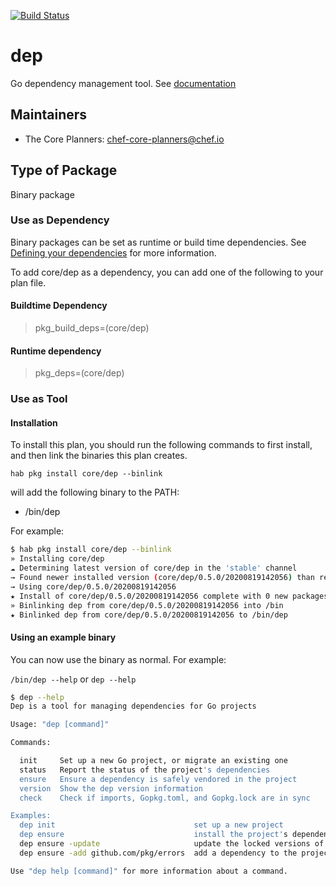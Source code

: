 [![Build Status](https://dev.azure.com/chefcorp-partnerengineering/Chef%20Base%20Plans/_apis/build/status/chef-base-plans.dep?branchName=master)](https://dev.azure.com/chefcorp-partnerengineering/Chef%20Base%20Plans/_build/latest?definitionId=204&branchName=master)

# dep

Go dependency management tool.  See [documentation](https://github.com/golang/dep)

## Maintainers

* The Core Planners: <chef-core-planners@chef.io>

## Type of Package

Binary package

### Use as Dependency

Binary packages can be set as runtime or build time dependencies. See [Defining your dependencies](https://www.habitat.sh/docs/developing-packages/developing-packages/#sts=Define%20Your%20Dependencies) for more information.

To add core/dep as a dependency, you can add one of the following to your plan file.

#### Buildtime Dependency

> pkg_build_deps=(core/dep)

#### Runtime dependency

> pkg_deps=(core/dep)

### Use as Tool

#### Installation

To install this plan, you should run the following commands to first install, and then link the binaries this plan creates.

``hab pkg install core/dep --binlink``

will add the following binary to the PATH:

* /bin/dep

For example:

```bash
$ hab pkg install core/dep --binlink
» Installing core/dep
☁ Determining latest version of core/dep in the 'stable' channel
→ Found newer installed version (core/dep/0.5.0/20200819142056) than remote version (core/dep/0.5.0/20200404012129)
→ Using core/dep/0.5.0/20200819142056
★ Install of core/dep/0.5.0/20200819142056 complete with 0 new packages installed.
» Binlinking dep from core/dep/0.5.0/20200819142056 into /bin
★ Binlinked dep from core/dep/0.5.0/20200819142056 to /bin/dep
```

#### Using an example binary

You can now use the binary as normal.  For example:

``/bin/dep --help`` or ``dep --help``

```bash
$ dep --help
Dep is a tool for managing dependencies for Go projects

Usage: "dep [command]"

Commands:

  init     Set up a new Go project, or migrate an existing one
  status   Report the status of the project's dependencies
  ensure   Ensure a dependency is safely vendored in the project
  version  Show the dep version information
  check    Check if imports, Gopkg.toml, and Gopkg.lock are in sync

Examples:
  dep init                               set up a new project
  dep ensure                             install the project's dependencies
  dep ensure -update                     update the locked versions of all dependencies
  dep ensure -add github.com/pkg/errors  add a dependency to the project

Use "dep help [command]" for more information about a command.
```
